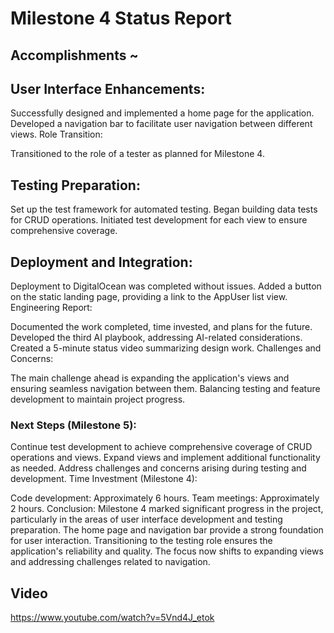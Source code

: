 # Milestone 4 Status Report
## Accomplishments ~

## User Interface Enhancements:

Successfully designed and implemented a home page for the application.
Developed a navigation bar to facilitate user navigation between different views.
Role Transition:

Transitioned to the role of a tester as planned for Milestone 4.
## Testing Preparation:

Set up the test framework for automated testing.
Began building data tests for CRUD operations.
Initiated test development for each view to ensure comprehensive coverage.
## Deployment and Integration:

Deployment to DigitalOcean was completed without issues.
Added a button on the static landing page, providing a link to the AppUser list view.
Engineering Report:

Documented the work completed, time invested, and plans for the future.
Developed the third AI playbook, addressing AI-related considerations.
Created a 5-minute status video summarizing design work.
Challenges and Concerns:

The main challenge ahead is expanding the application's views and ensuring seamless navigation between them.
Balancing testing and feature development to maintain project progress.
### Next Steps (Milestone 5):

Continue test development to achieve comprehensive coverage of CRUD operations and views.
Expand views and implement additional functionality as needed.
Address challenges and concerns arising during testing and development.
Time Investment (Milestone 4):

Code development: Approximately 6 hours.
Team meetings: Approximately 2 hours.
Conclusion:
Milestone 4 marked significant progress in the project, particularly in the areas of user interface development and testing preparation. The home page and navigation bar provide a strong foundation for user interaction. Transitioning to the testing role ensures the application's reliability and quality. The focus now shifts to expanding views and addressing challenges related to navigation.
## Video 
https://www.youtube.com/watch?v=5Vnd4J_etok
